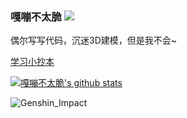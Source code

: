 ### 嘎嘣不太脆 ![](https://visitor-badge.laobi.icu/badge?page_id=zaze359)

偶尔写写代码，沉迷3D建模，但是我不会~

[学习小抄本](https://www.jokecoder.com/Learning-notes/#/)

[![嘎嘣不太脆's github stats](https://github-readme-stats.vercel.app/api?username=zaze359)](https://github.com/anuraghazra/github-readme-stats)

![Genshin_Impact](https://genshin-card.getloli.com/45/160113965.png)
